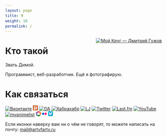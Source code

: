 ```yaml
---
layout: page
title: Я
weight: 10
permalink: /
---
```


<a href="http://artyfarty.moikrug.ru/?from=card" style="border: none; display: block; float: right; margin: 0 0 1em 1em;"><img alt="Мой Круг — Дмитрий Гужов" src="http://moikrug.ru/users/P901529396/card.png" style="border: none;" title="Мой Круг — Дмитрий Гужов" /></a>

# Кто такой
Звать Димой.

Программист, веб-разработчик. Ещё я фотографирую.

# Как связаться

<div class="favicons">
<a href="http://vkontakte.ru/artyfarty" title="Вконтакте"><img alt="Вконтакте" src="http://vk.com/images/faviconnew_2x.ico" /></a>
<a href="http://www.plurk.com/artyfarty" title="Plurk"><img alt="plurk" src="/img/icons/plurk.gif" /></a>
<a href="http://errorth.deviantart.com/" title="DeviantArt"><img alt="DA" src="http://i.deviantart.com/icons/favicon.png" /></a>
<a href="http://artyfarty.habrahabr.ru/" title="Хабрахабр"><img alt="Хабрахабр" src="http://habrahabr.ru/favicon.ico" /></a>
<a href="http://arty.livejournal.com/" title="LJ"><img alt="LJ" src="http://livejournal.com/favicon.ico" /></a>
<a href="http://twitter.com/molecula" title="Twitter"><img alt="Twitter" src="http://twitter.com/favicon.ico" /></a>
<a href="http://www.lastfm.ru/user/ErrorTH/" title="Last.fm"><img alt="Last.fm" src="http://last.fm/favicon.ico" /></a>
<a href="http://youtube.com/ErrorTH" title="YouTube"><img alt="YouTube" src="http://youtube.com/favicon.ico" /></a>
<a href="http://myanimelist.net/animelist/artyfarty" title="MyAnimeList"><img alt="myanimelist" src="http://myanimelist.net/images/faviconv5.ico" /></a>
<a href="http://picasaweb.google.com/ErrorTH" title="Picasa"><img alt="picasa" src="/img/icons/picasa.gif" /></a>
<a href="http://www.flickr.com/photos/errorth/" title="Flickr"><img alt="flickr" src="/img/icons/flickr.gif" /></a>
<a href="http://vimeo.com/errorth" title="Vimeo"><img alt="Vimeo" src="/img/icons/vimeo.gif" /></a>
</div>

Если иконки наверху вам ни о чём не говорят, то можете написать на почту: mail@artyfarty.ru